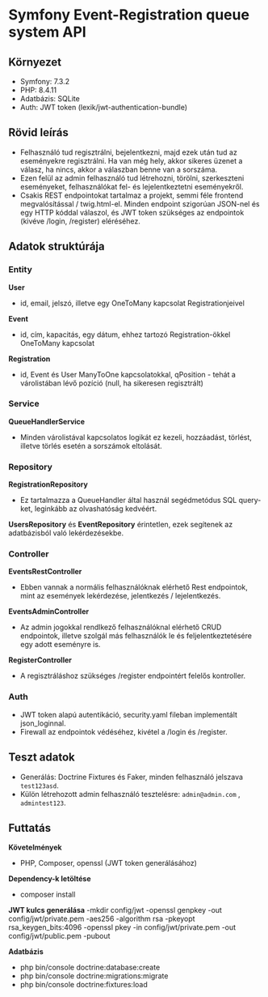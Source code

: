 # Symfony Event-Registration queue system API

## Környezet 
 - Symfony: 7.3.2
 - PHP: 8.4.11
 - Adatbázis: SQLite
 - Auth: JWT token (lexik/jwt-authentication-bundle)
## Rövid leírás
 - Felhasználó tud regisztrálni, bejelentkezni, majd ezek után tud az eseményekre regisztrálni. Ha van még hely, akkor sikeres üzenet a válasz, ha nincs, akkor a válaszban benne van a sorszáma.
 - Ezen felül az admin felhasználó tud létrehozni, törölni, szerkeszteni eseményeket, felhasználókat fel- és lejelentkeztetni eseményekről.
 - Csakis REST endpointokat tartalmaz a projekt, semmi féle frontend megvalósítással / twig.html-el. Minden endpoint szigorúan JSON-nel és egy HTTP kóddal válaszol, és JWT token szükséges az endpointok (kivéve /login, /register) eléréséhez.

## Adatok struktúrája
### Entity
**User** 
- id, email, jelszó, illetve egy OneToMany kapcsolat Registrationjeivel
  
**Event**
- id, cím, kapacitás, egy dátum, ehhez tartozó Registration-ökkel OneToMany kapcsolat
  
**Registration**
- id, Event és User ManyToOne kapcsolatokkal, qPosition - tehát a várolistában lévő pozíció (null, ha sikeresen regisztrált)

### Service
**QueueHandlerService**
- Minden várolistával kapcsolatos logikát ez kezeli, hozzáadást, törlést, illetve törlés esetén a sorszámok eltolását.
  
### Repository
**RegistrationRepository**
- Ez tartalmazza a QueueHandler által használ segédmetódus SQL query-ket, leginkább az olvashatóság kedvéért.
  
**UsersRepository** és **EventRepository** érintetlen, ezek segítenek az adatbázisból való lekérdezésekbe.

### Controller
**EventsRestController**
- Ebben vannak a normális felhasználóknak elérhető Rest endpointok, mint az események lekérdezése, jelentkezés / lejelentkezés.
  
**EventsAdminController**
- Az admin jogokkal rendlkező felhasználóknal elérhető CRUD endpointok, illetve szolgál más felhasználók le és feljelentkeztetésére egy adott eseményre is.
  
**RegisterController**
- A regisztráláshoz szükséges /register endpointért felelős kontroller.
### Auth
- JWT token alapú autentikáció, security.yaml fileban implementált json_loginnal.
- Firewall az endpointok védéséhez, kivétel a /login és /register.

## Teszt adatok
- Generálás: Doctrine Fixtures és Faker, minden felhasználó jelszava `test123asd`.
- Külön létrehozott admin felhasználó tesztelésre: `admin@admin.com` , `admintest123`.

## Futtatás
**Követelmények**
- PHP, Composer, openssl (JWT token generálásához)
  
**Dependency-k letöltése**
- composer install
  
**JWT kulcs generálása**
-mkdir config/jwt
-openssl genpkey -out config/jwt/private.pem -aes256 -algorithm rsa -pkeyopt rsa_keygen_bits:4096
-openssl pkey -in config/jwt/private.pem -out config/jwt/public.pem -pubout

**Adatbázis**
- php bin/console doctrine:database:create
- php bin/console doctrine:migrations:migrate
- php bin/console doctrine:fixtures:load

